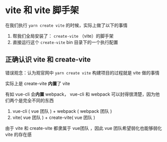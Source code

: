 # vite 和 vite 脚手架

在我们执行 `yarn create vite` 的时候，实际上做了以下的事情

1. 帮我们全局安装了： `create-vite` （vite）的脚手架
2. 直接运行这个 `create-vite` bin 目录下的一个执行配置

## 正确认识 vite 和 create-vite

错误观念：认为观官网中 `yarn create vite` 构建项目的过程就是 vite 做的事情

实际上是 create-vite **内置**了 vite 

有如 vue-cli 会**内置** webpack， vue-cli 和 webpack 可以封得很清楚，因为他们两个是完全不同的东西

1. vue-cli ( vue 团队 ) + webpack ( webpack 团队  )
2. vite( vue 团队 ) + create-vite( vue 团队 )

由于 vite 和 create-vite 都隶属于 vue团队 ，因此 vue 团队希望弱化也能够弱化 vite 的存在感

